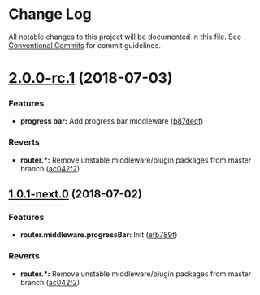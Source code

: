 # Change Log

All notable changes to this project will be documented in this file.
See [Conventional Commits](https://conventionalcommits.org) for commit guidelines.

<a name="2.0.0-rc.1"></a>
# [2.0.0-rc.1](https://github.com/Profiscience/knockout-contrib/compare/@profiscience/knockout-contrib-router-middleware-progress-bar@1.0.0-alpha.11...@profiscience/knockout-contrib-router-middleware-progress-bar@2.0.0-rc.1) (2018-07-03)


### Features

* **progress bar:** Add progress bar middleware ([b87decf](https://github.com/Profiscience/knockout-contrib/commit/b87decf))


### Reverts

* **router.*:** Remove unstable middleware/plugin packages from master branch ([ac042f2](https://github.com/Profiscience/knockout-contrib/commit/ac042f2))




<a name="1.0.1-next.0"></a>

## [1.0.1-next.0](https://github.com/Profiscience/knockout-contrib/compare/@profiscience/knockout-contrib-router-middleware-progress-bar@1.0.0-alpha.11...@profiscience/knockout-contrib-router-middleware-progress-bar@1.0.1-next.0) (2018-07-02)

### Features

- **router.middleware.progressBar:** Init ([efb789f](https://github.com/Profiscience/knockout-contrib/commit/efb789f))

### Reverts

- **router.\*:** Remove unstable middleware/plugin packages from master branch ([ac042f2](https://github.com/Profiscience/knockout-contrib/commit/ac042f2))
